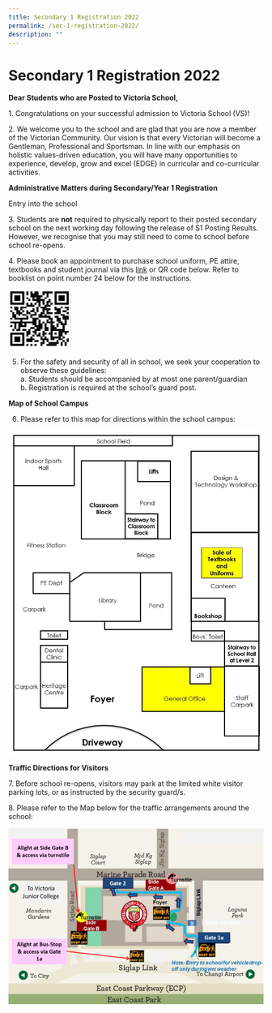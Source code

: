 ```yaml
---
title: Secondary 1 Registration 2022
permalink: /sec-1-registration-2022/
description: ""
---
```

# **Secondary 1 Registration 2022**

**Dear Students who are Posted to Victoria School,**

1\.  Congratulations on your successful admission to Victoria School (VS)!

2\.  We welcome you to the school and are glad that you are now a member of the Victorian Community. Our vision is that every Victorian will become a Gentleman, Professional and Sportsman. In line with our emphasis on holistic values-driven education, you will have many opportunities to experience, develop, grow and excel (EDGE) in curricular and co-curricular activities.

**Administrative Matters during Secondary/Year 1 Registration**

Entry into the school

3\.  Students are **not** required to physically report to their posted secondary school on the next working day following the release of S1 Posting Results. However, we recognise that you may still need to come to school before school re-opens.

4\.  Please book an appointment to purchase school uniform, PE attire, textbooks and student journal via this [link](https://www.picktime.com/popularschool) or QR code below. Refer to booklist on point number 24 below for the instructions.

<img src="/images/Sec-Year-1-2023-Booklist-QR-Code.png" 
     style="width:25%">

5.  For the safety and security of all in school, we seek your cooperation to observe these guidelines:   
    a.  Students should be accompanied by at most one parent/guardian   
    b.  Registration is required at the school’s guard post.
		
**Map of School Campus**

6.  Please refer to this map for directions within the school campus:

![](/images/Map-of-School-Campus-.jpg)

**Traffic Directions for Visitors**

7\.  Before school re-opens, visitors may park at the limited white visitor parking lots, or as instructed by the security guard/s.

8\.  Please refer to the Map below for the traffic arrangements around the school:

![](/images/VS-Traffic-Map-Dec-2022-Updated-768x531.png)